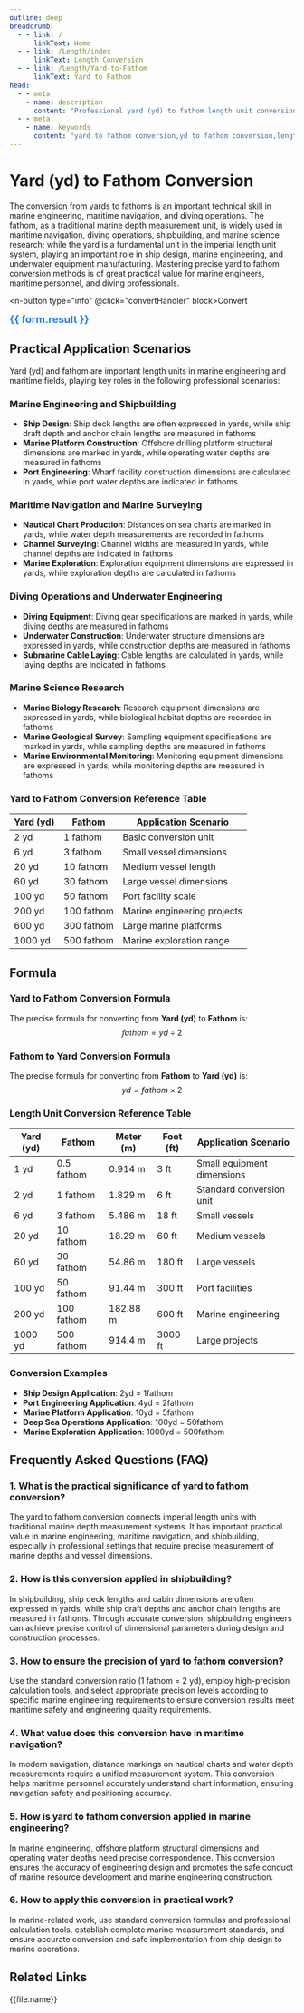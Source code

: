 ```yaml
---
outline: deep
breadcrumb:
  - - link: /
      linkText: Home
  - - link: /Length/index
      linkText: Length Conversion
  - - link: /Length/Yard-to-Fathom
      linkText: Yard to Fathom
head:
  - - meta
    - name: description
      content: "Professional yard (yd) to fathom length unit conversion tool and guide. Provides precise conversion formulas, practical application scenarios, and frequently asked questions, suitable for marine engineering, maritime navigation, diving operations, shipbuilding, and other fields requiring depth measurement."
  - - meta
    - name: keywords
      content: "yard to fathom conversion,yd to fathom conversion,length unit conversion,fathom converter,marine engineering,maritime navigation,diving operations,shipbuilding,depth measurement,marine measurement,underwater engineering,maritime units,marine science,diving depth,ship design,marine exploration,water depth measurement,imperial units,length converter,unit conversion table"
---
```

# Yard (yd) to Fathom Conversion

The conversion from yards to fathoms is an important technical skill in marine engineering, maritime navigation, and diving operations. The fathom, as a traditional marine depth measurement unit, is widely used in maritime navigation, diving operations, shipbuilding, and marine science research; while the yard is a fundamental unit in the imperial length unit system, playing an important role in ship design, marine engineering, and underwater equipment manufacturing. Mastering precise yard to fathom conversion methods is of great practical value for marine engineers, maritime personnel, and diving professionals.

<script setup>
import { ref, reactive, inject } from 'vue'
import { NForm, NFormItem, NInputNumber, NButton, NCard, NGrid, NGi } from 'naive-ui'

const Length = inject('Length')
const convert = inject('convert')

const seoKey = ['unit converter','unit conversion','length unit converter','length unit conversion','size conversion','length unit conversion','length unit conversion table','yard to fathom','fathom conversion','fathom','yard conversion','yd conversion','fathom unit','marine measurement','depth measurement','maritime units','diving depth','shipbuilding','marine engineering','maritime navigation','diving operations','underwater engineering','marine science','ship design','marine exploration','water depth measurement','imperial units','length converter','yard fathom conversion','fathom yard conversion','marine depth units','maritime measurement','diving measurement','ship engineering','marine technology','underwater measurement','deep sea exploration','maritime engineering','marine equipment','diving equipment']

const form = reactive({
  number: null,
  result: '',
  title: 'Yard (yd) to Fathom Length Unit Converter'
})

const convertHandler = () => {
  if (form.number !== null && form.number !== '') {
    const convertedValue = convert(form.number, 'yd', 'fathom')
    form.result = `${form.number}yd = ${convertedValue.toFixed(6)}fathom`
  } else {
    form.result = 'Please enter a valid number.'
  }
}
</script>

<n-card :title="form.title" size="large">
<n-form size="large" :model="form">
  <n-form-item label="Yard (yd)">
    <n-input-number v-model:value="form.number" placeholder="Enter yards" style="width: 100%" />
  </n-form-item>
  
  <n-button type="info" @click="convertHandler" block>Convert</n-button>
</n-form>

<n-card style="margin-top: 20px;">
  <div style="font-size: 18px; font-weight: bold; color: #2080f0;">
    {{ form.result }}
  </div>
</n-card>
</n-card>

## Practical Application Scenarios

Yard (yd) and fathom are important length units in marine engineering and maritime fields, playing key roles in the following professional scenarios:

### Marine Engineering and Shipbuilding
- **Ship Design**: Ship deck lengths are often expressed in yards, while ship draft depth and anchor chain lengths are measured in fathoms
- **Marine Platform Construction**: Offshore drilling platform structural dimensions are marked in yards, while operating water depths are measured in fathoms
- **Port Engineering**: Wharf facility construction dimensions are calculated in yards, while port water depths are indicated in fathoms

### Maritime Navigation and Marine Surveying
- **Nautical Chart Production**: Distances on sea charts are marked in yards, while water depth measurements are recorded in fathoms
- **Channel Surveying**: Channel widths are measured in yards, while channel depths are indicated in fathoms
- **Marine Exploration**: Exploration equipment dimensions are expressed in yards, while exploration depths are calculated in fathoms

### Diving Operations and Underwater Engineering
- **Diving Equipment**: Diving gear specifications are marked in yards, while diving depths are measured in fathoms
- **Underwater Construction**: Underwater structure dimensions are expressed in yards, while construction depths are measured in fathoms
- **Submarine Cable Laying**: Cable lengths are calculated in yards, while laying depths are indicated in fathoms

### Marine Science Research
- **Marine Biology Research**: Research equipment dimensions are expressed in yards, while biological habitat depths are recorded in fathoms
- **Marine Geological Survey**: Sampling equipment specifications are marked in yards, while sampling depths are measured in fathoms
- **Marine Environmental Monitoring**: Monitoring equipment dimensions are expressed in yards, while monitoring depths are measured in fathoms

### Yard to Fathom Conversion Reference Table

| Yard (yd) | Fathom | Application Scenario |
|-----------|--------|---------------------|
| 2 yd | 1 fathom | Basic conversion unit |
| 6 yd | 3 fathom | Small vessel dimensions |
| 20 yd | 10 fathom | Medium vessel length |
| 60 yd | 30 fathom | Large vessel dimensions |
| 100 yd | 50 fathom | Port facility scale |
| 200 yd | 100 fathom | Marine engineering projects |
| 600 yd | 300 fathom | Large marine platforms |
| 1000 yd | 500 fathom | Marine exploration range |

## Formula

### Yard to Fathom Conversion Formula
The precise formula for converting from **Yard (yd)** to **Fathom** is:
$$ fathom = yd \div 2 $$

### Fathom to Yard Conversion Formula
The precise formula for converting from **Fathom** to **Yard (yd)** is:
$$ yd = fathom \times 2 $$

### Length Unit Conversion Reference Table

| Yard (yd) | Fathom | Meter (m) | Foot (ft) | Application Scenario |
|-----------|--------|-----------|-----------|---------------------|
| 1 yd | 0.5 fathom | 0.914 m | 3 ft | Small equipment dimensions |
| 2 yd | 1 fathom | 1.829 m | 6 ft | Standard conversion unit |
| 6 yd | 3 fathom | 5.486 m | 18 ft | Small vessels |
| 20 yd | 10 fathom | 18.29 m | 60 ft | Medium vessels |
| 60 yd | 30 fathom | 54.86 m | 180 ft | Large vessels |
| 100 yd | 50 fathom | 91.44 m | 300 ft | Port facilities |
| 200 yd | 100 fathom | 182.88 m | 600 ft | Marine engineering |
| 1000 yd | 500 fathom | 914.4 m | 3000 ft | Large projects |

### Conversion Examples
- **Ship Design Application**: 2yd = 1fathom
- **Port Engineering Application**: 4yd = 2fathom
- **Marine Platform Application**: 10yd = 5fathom
- **Deep Sea Operations Application**: 100yd = 50fathom
- **Marine Exploration Application**: 1000yd = 500fathom

## Frequently Asked Questions (FAQ)

### 1. What is the practical significance of yard to fathom conversion?
The yard to fathom conversion connects imperial length units with traditional marine depth measurement systems. It has important practical value in marine engineering, maritime navigation, and shipbuilding, especially in professional settings that require precise measurement of marine depths and vessel dimensions.

### 2. How is this conversion applied in shipbuilding?
In shipbuilding, ship deck lengths and cabin dimensions are often expressed in yards, while ship draft depths and anchor chain lengths are measured in fathoms. Through accurate conversion, shipbuilding engineers can achieve precise control of dimensional parameters during design and construction processes.

### 3. How to ensure the precision of yard to fathom conversion?
Use the standard conversion ratio (1 fathom = 2 yd), employ high-precision calculation tools, and select appropriate precision levels according to specific marine engineering requirements to ensure conversion results meet maritime safety and engineering quality requirements.

### 4. What value does this conversion have in maritime navigation?
In modern navigation, distance markings on nautical charts and water depth measurements require a unified measurement system. This conversion helps maritime personnel accurately understand chart information, ensuring navigation safety and positioning accuracy.

### 5. How is yard to fathom conversion applied in marine engineering?
In marine engineering, offshore platform structural dimensions and operating water depths need precise correspondence. This conversion ensures the accuracy of engineering design and promotes the safe conduct of marine resource development and marine engineering construction.

### 6. How to apply this conversion in practical work?
In marine-related work, use standard conversion formulas and professional calculation tools, establish complete marine measurement standards, and ensure accurate conversion and safe implementation from ship design to marine operations.

## Related Links
<n-grid x-gap="12" :cols="2">
  <n-gi v-for="(file, index) in Length" :key="index">
    <n-button
      text
      tag="a"
      :href="file.path"
      type="info"
    >
      {{file.name}}
    </n-button>
  </n-gi>
</n-grid>